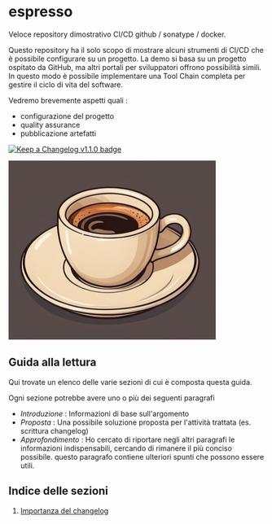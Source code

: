 # espresso

Veloce repository dimostrativo CI/CD github / sonatype / docker.

Questo repository ha il solo scopo di mostrare alcuni strumenti di CI/CD
che è possibile configurare su un progetto.
La demo si basa su un progetto ospitato da GitHub, ma altri portali per sviluppatori offrono possibilità simili.
In questo modo è possibile implementare una Tool Chain completa per gestire il ciclo di vita del software.

Vedremo brevemente aspetti quali : 
- configurazione del progetto
- quality assurance
- pubblicazione artefatti

[![Keep a Changelog v1.1.0 badge](https://img.shields.io/badge/changelog-Tenere%20un%20Changelog%20v1.1.0-%23E05735)](CHANGELOG.md)

![Espresso Logo](src/main/docs/img/espresso50.png "Espresso Logo")

## Guida alla lettura

Qui trovate un elenco delle varie sezioni di cui è composta questa guida.

Ogni sezione potrebbe avere uno o più dei seguenti paragrafi
- *Introduzione* : Informazioni di base sull'argomento
- *Proposta* : Una possibile soluzione proposta per l'attività trattata (es. scrittura changelog)
- *Approfondimento* : Ho cercato di riportare negli altri paragrafi le informazioni indispensabili, 
cercando di rimanere il più conciso possibile. questo paragrafo contiene ulteriori spunti che possono essere utili.

## Indice delle sezioni

1. [Importanza del changelog](src/main/docs/1_changelog.md)